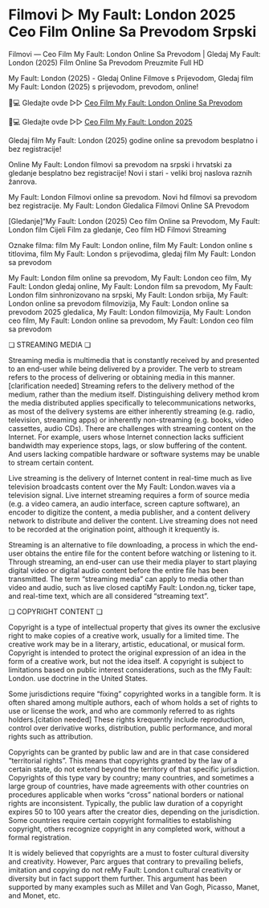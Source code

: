 # Filmovi ▷ My Fault: London 2025 Ceo Film Online Sa Prevodom Srpski

Filmovi — Ceo Film My Fault: London Online Sa Prevodom | Gledaj My Fault: London (2025) Film Online Sa Prevodom Preuzmite Full HD

My Fault: London (2025) - Gledaj Online Filmove s Prijevodom, Gledaj film My Fault: London (2025) s prijevodom, prevodom, online!

📱💻 Gledajte ovde ▷▷ [Ceo Film My Fault: London Online Sa Prevodom](https://t.co/3nE1mn93wm)

📱💻 Gledajte ovde ▷▷ [Ceo Film My Fault: London 2025](https://t.co/3nE1mn93wm)

Gledaj film My Fault: London (2025) godine online sa prevodom besplatno i bez registracije!

Online My Fault: London filmovi sa prevodom na srpski i hrvatski za gledanje besplatno bez registracije! Novi i stari - veliki broj naslova raznih žanrova.

My Fault: London Filmovi online sa prevodom. Novi hd filmovi sa prevodom bez registracije. My Fault: London Gledalica Filmovi Online SA Prevodom

[Gledanje]“My Fault: London (2025) Ceo film Online sa Prevodom, My Fault: London film Cijeli Film za gledanje, Ceo film HD Filmovi Streaming

Oznake filma: film My Fault: London online, film My Fault: London online s titlovima, film My Fault: London s prijevodima, gledaj film My Fault: London sa prevodom

My Fault: London film online sa prevodom, My Fault: London ceo film, My Fault: London gledaj online, My Fault: London film sa prevodom, My Fault: London film sinhronizovano na srpski, My Fault: London srbija, My Fault: London online sa prevodom filmovizija, My Fault: London online sa prevodom 2025 gledalica, My Fault: London filmovizija, My Fault: London ceo film, My Fault: London online sa prevodom, My Fault: London ceo film sa prevodom

❏ STREAMING MEDIA ❏

Streaming media is multimedia that is constantly received by and presented to an end-user while being delivered by a provider. The verb to stream refers to the process of delivering or obtaining media in this manner.[clarification needed] Streaming refers to the delivery method of the medium, rather than the medium itself. Distinguishing delivery method krom the media distributed applies specifically to telecommunications networks, as most of the delivery systems are either inherently streaming (e.g. radio, television, streaming apps) or inherently non-streaming (e.g. books, video cassettes, audio CDs). There are challenges with streaming content on the Internet. For example, users whose Internet connection lacks sufficient bandwidth may experience stops, lags, or slow buffering of the content. And users lacking compatible hardware or software systems may be unable to stream certain content.

Live streaming is the delivery of Internet content in real-time much as live television broadcasts content over the My Fault: London.waves via a television signal. Live internet streaming requires a form of source media (e.g. a video camera, an audio interface, screen capture software), an encoder to digitize the content, a media publisher, and a content delivery network to distribute and deliver the content. Live streaming does not need to be recorded at the origination point, although it krequently is.

Streaming is an alternative to file downloading, a process in which the end-user obtains the entire file for the content before watching or listening to it. Through streaming, an end-user can use their media player to start playing digital video or digital audio content before the entire file has been transmitted. The term “streaming media” can apply to media other than video and audio, such as live closed captiMy Fault: London.ng, ticker tape, and real-time text, which are all considered “streaming text”.

❏ COPYRIGHT CONTENT ❏

Copyright is a type of intellectual property that gives its owner the exclusive right to make copies of a creative work, usually for a limited time. The creative work may be in a literary, artistic, educational, or musical form. Copyright is intended to protect the original expression of an idea in the form of a creative work, but not the idea itself. A copyright is subject to limitations based on public interest considerations, such as the fMy Fault: London. use doctrine in the United States.

Some jurisdictions require “fixing” copyrighted works in a tangible form. It is often shared among multiple authors, each of whom holds a set of rights to use or license the work, and who are commonly referred to as rights holders.[citation needed] These rights krequently include reproduction, control over derivative works, distribution, public performance, and moral rights such as attribution.

Copyrights can be granted by public law and are in that case considered “territorial rights”. This means that copyrights granted by the law of a certain state, do not extend beyond the territory of that specific jurisdiction. Copyrights of this type vary by country; many countries, and sometimes a large group of countries, have made agreements with other countries on procedures applicable when works “cross” national borders or national rights are inconsistent. Typically, the public law duration of a copyright expires 50 to 100 years after the creator dies, depending on the jurisdiction. Some countries require certain copyright formalities to establishing copyright, others recognize copyright in any completed work, without a formal registration.

It is widely believed that copyrights are a must to foster cultural diversity and creativity. However, Parc argues that contrary to prevailing beliefs, imitation and copying do not reMy Fault: London.t cultural creativity or diversity but in fact support them further. This argument has been supported by many examples such as Millet and Van Gogh, Picasso, Manet, and Monet, etc.
